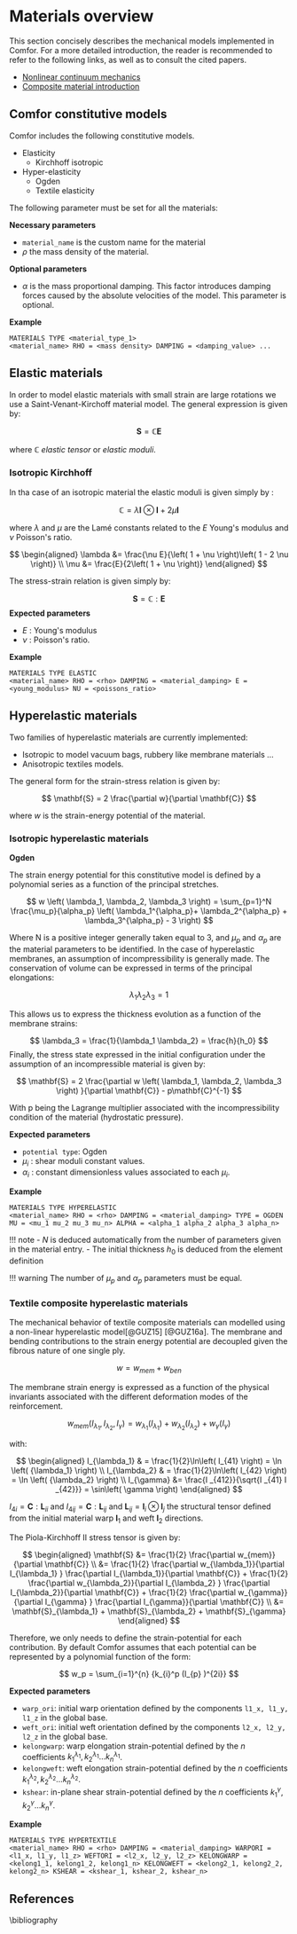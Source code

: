 # Materials overview 

This section concisely describes the mechanical models implemented in Comfor. For a more detailed introduction, the reader is recommended to refer to the following links, as well as to consult the cited papers.

- [Nonlinear continuum mechanics](../continuum_mechanics.md)
- [Composite material introduction](composite_materials.md)

## Comfor constitutive models

Comfor includes the following constitutive models.

- Elasticity
    - Kirchhoff isotropic 
- Hyper-elasticity     
    - Ogden
    - Textile elasticity

The following parameter must be set for all the materials:

**Necessary parameters**

- `material_name` is the custom name for the material
- $\rho$ the mass density of the material.  
 
**Optional parameters**

- $\alpha$ is the mass proportional damping. This factor introduces damping forces caused by the absolute velocities of the model. This parameter is optional.

**Example**

```
MATERIALS TYPE <material_type_1>
<material_name> RHO = <mass density> DAMPING = <damping_value> ...
```

## Elastic materials

In order to model elastic materials with small strain are large rotations we use a Saint-Venant-Kirchoff material model. The general expression is given by:

$$
\mathbf{S} =  \mathbb{C} \mathbf{E}
$$

where $\mathbb{C}$ _elastic tensor_ or _elastic moduli_. 

### Isotropic Kirchhoff 

In tha case of an isotropic material the elastic moduli is given simply by :

$$
\mathbb{C} = \lambda \mathbf{I} \otimes \mathbf{I} + 2\mu \mathbf{I}
$$

where $\lambda$ and $\mu$ are the Lamé constants related to the $E$ Young's modulus and $\nu$ Poisson's ratio.

$$
\begin{aligned}
\lambda &=  \frac{\nu E}{\left( 1 + \nu \right)\left( 1 - 2 \nu \right)} \\ 
\mu &= \frac{E}{2\left( 1 + \nu \right)}
\end{aligned}
$$ 

The stress-strain relation is given simply by:

$$
\mathbf{S} = \mathbb{C}:\mathbf{E}
$$
**Expected parameters**

- $E$ : Young's modulus
- $\nu$ : Poisson's ratio.

**Example**

```
MATERIALS TYPE ELASTIC
<material_name> RHO = <rho> DAMPING = <material_damping> E = <young_modulus> NU = <poissons_ratio>
```

## Hyperelastic materials 

Two families of hyperelastic materials are currently implemented:

- Isotropic to model vacuum bags, rubbery like membrane materials ...
- Anisotropic textiles models.

The general form for the strain-stress relation is given by:


$$
\mathbf{S} = 2 \frac{\partial w}{\partial \mathbf{C}} 
$$

where $w$ is the strain-energy potential of the material.

### Isotropic hyperelastic materials

**Ogden**

The strain energy potential for this constitutive model is defined by a polynomial series as a function of the principal stretches. 

$$
w \left( \lambda_1, \lambda_2, \lambda_3 \right) = \sum_{p=1}^N \frac{\mu_p}{\alpha_p} \left( \lambda_1^{\alpha_p}+ \lambda_2^{\alpha_p} + \lambda_3^{\alpha_p} - 3 \right)
$$

Where N is a positive integer generally taken equal to 3, and $\mu_p$ and $\alpha_p$ are the material parameters to be identified. In the case of hyperelastic membranes, an assumption of incompressibility is generally made. The conservation of volume can be expressed in terms of the principal elongations:

$$
\lambda_1 \lambda_2 \lambda_3 = 1 
$$

This allows us to express the thickness evolution as a function of the membrane strains: 

$$
\lambda_3 = \frac{1}{\lambda_1 \lambda_2} = \frac{h}{h_0}
$$
Finally, the stress state expressed in the initial configuration under the assumption of an incompressible material is given by:


$$
\mathbf{S} = 2 \frac{\partial w \left( \lambda_1, \lambda_2, \lambda_3 \right) }{\partial \mathbf{C}} - p\mathbf{C}^{-1}
$$

With p being the Lagrange multiplier associated with the incompressibility condition of the material (hydrostatic pressure).

**Expected parameters**

- `potential type`: Ogden
- $\mu_i$ : shear moduli constant values.
- $\alpha_i$ : constant dimensionless values associated to each $\mu_i$.

**Example**

```
MATERIALS TYPE HYPERELASTIC
<material_name> RHO = <rho> DAMPING = <material_damping> TYPE = OGDEN MU = <mu_1 mu_2 mu_3 mu_n> ALPHA = <alpha_1 alpha_2 alpha_3 alpha_n>
```
!!! note
    - $N$ is deduced automatically from the number of parameters given in the material entry.
    - The initial thickness $h_0$ is deduced from the element definition 

!!! warning
    The number of $\mu_p$ and $\alpha_p$ parameters must be equal. 

### Textile composite hyperelastic materials

The mechanical behavior of textile composite materials can modelled using a non-linear hyperelastic model[@GUZ15] [@GUZ16a]. The membrane and bending contributions to the strain energy potential are decoupled given the fibrous nature of one single ply.

$$
\begin{equation}
	w = {w_{mem}} + {w_{ben}}
\end{equation}
$$

The membrane strain energy is expressed as a function of the physical invariants associated with the different deformation modes of the reinforcement. 

$$
\begin{equation}
    w_{mem}\left( I_{\lambda_1} ,I_{\lambda_2} ,I_{\gamma}  \right) = w_{\lambda_1}\left( I_{\lambda_1}\right) + w_{\lambda_2}\left(I_{\lambda_2}\right) + w_{\gamma}\left(I_{\gamma}\right)
\end{equation}
$$

with:

$$
\begin{aligned}
I_{\lambda_1} & = \frac{1}{2}\ln\left( I_{41} \right) =   \ln \left( {\lambda_1} \right) \\
I_{\lambda_2} & = \frac{1}{2}\ln\left( I_{42} \right) =   \ln \left( {\lambda_2} \right) \\
I_{\gamma} &= \frac{I _{412}}{\sqrt{I _{41}  I _{42}}} = \sin\left( \gamma \right) 
\end{aligned}
$$

$I_{4i}=\mathbf{C}:\mathbf{L}_{ii}$ and $I_{4ij} = \mathbf{C}:\mathbf{L}_{ij}$ and $\mathbf{L}_{ij} = \mathbf{l}_i \otimes \mathbf{l}_j$ the structural tensor defined from the initial material warp $\mathbf{l}_1$ and weft $\mathbf{l}_2$ directions. 

The Piola-Kirchhoff II stress tensor is given by:

$$
\begin{aligned}
    \mathbf{S} &= \frac{1}{2} \frac{\partial w_{mem}}{\partial \mathbf{C}} \\
    &=  \frac{1}{2} \frac{\partial w_{\lambda_1}}{\partial I_{\lambda_1} } \frac{\partial I_{\lambda_1}}{\partial \mathbf{C}} + \frac{1}{2} \frac{\partial w_{\lambda_2}}{\partial I_{\lambda_2} } \frac{\partial I_{\lambda_2}}{\partial \mathbf{C}} + \frac{1}{2} \frac{\partial w_{\gamma}}{\partial I_{\gamma} } \frac{\partial I_{\gamma}}{\partial \mathbf{C}} \\
    &= \mathbf{S}_{\lambda_1} + \mathbf{S}_{\lambda_2} + \mathbf{S}_{\gamma}
\end{aligned}
$$

Therefore, we only needs to define the strain-potential for each contribution. By default Comfor assumes that each potential can be represented by a polynomial function of the form:

$$
w_p  = \sum_{i=1}^{n}  {k_{i}^p (I_{p} )^{2i}} 
$$

**Expected parameters**

- `warp_ori`: initial warp orientation defined by the components `l1_x, l1_y, l1_z` in the global base.
- `weft_ori`: initial weft orientation defined by the components `l2_x, l2_y, l2_z` in the global base.
- `kelongwarp`: warp elongation strain-potential defined by the $n$ coefficients $k_1^{\lambda_1},k_2^{\lambda_1} ... k_n^{\lambda_1}$.
- `kelongweft`: weft elongation strain-potential defined by the $n$ coefficients $k_1^{\lambda_2},k_2^{\lambda_2} ... k_n^{\lambda_2}$.
- `kshear`: in-plane shear strain-potential defined by the $n$ coefficients $k_1^{\gamma},k_2^{\gamma} ... k_n^{\gamma}$.

**Example**

```
MATERIALS TYPE HYPERTEXTILE
<material_name> RHO = <rho> DAMPING = <material_damping> WARPORI = <l1_x, l1_y, l1_z> WEFTORI = <l2_x, l2_y, l2_z> KELONGWARP = <kelong1_1, kelong1_2, kelong1_n> KELONGWEFT = <kelong2_1, kelong2_2, kelong2_n> KSHEAR = <kshear_1, kshear_2, kshear_n>
```

## References

\bibliography
